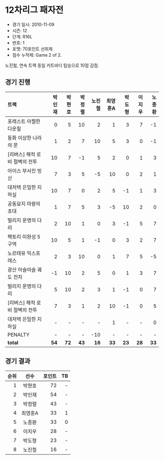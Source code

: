 # 12차리그 패자전

- 경기 일시: 2010-11-09
- 시즌: 12
- 단계: R16L
- 번호: 1
- 포맷: 70포인트 선취제
- 점수 누적제: Game 2 of 2.



노진철, 연속 트랙 동일 카트바디 탑승으로 10점 감점.

## 경기 진행

| 트랙 | 박인재 | 박현호 | 박정렬 | 노진철 | 최영훈A | 박도형 | 이지우 | 노종환 |
|:---|---:|---:|---:|---:|---:|---:|---:|---:|
| 포레스트 아찔한 다운힐 | 0 | 5 | 10 | 2 | 1 | 3 | 7 | -1 |
| 동화 이상한 나라의 문 | 1 | 2 | 7 | 10 | 5 | 3 | 0 | -1 |
| [리버스] 해적 로비 절벽의 전투 | 10 | 7 | -1 | 5 | 2 | 0 | 1 | 3 |
| 아이스 부서진 빙산 | 7 | 3 | 5 | -5 | 10 | 0 | 2 | 1 |
| 대저택 은밀한 지하실 | 10 | 7 | 0 | 2 | 5 | -1 | 1 | 3 |
| 공동묘지 마왕의 초대 | 1 | 7 | 5 | 3 | -5 | 10 | 2 | 0 |
| 빌리지 운명의 다리 | 2 | 10 | 1 | 0 | 3 | -1 | 5 | 7 |
| 팩토리 미완성 5구역 | 10 | 5 | 1 | -1 | 0 | 3 | 2 | 7 |
| 노르테유 익스프레스 | 2 | 3 | 10 | 0 | 1 | 7 | 5 | -5 |
| 광산 아슬아슬 궤도 전차 | -1 | 10 | 2 | 5 | 0 | 1 | 3 | 7 |
| 빌리지 운명의 다리 | 5 | 10 | 2 | 3 | 1 | -1 | 0 | 7 |
| [리버스] 해적 로비 절벽의 전투 | 7 | 3 | 1 | 2 | 10 | -1 | 0 | 5 |
| 대저택 은밀한 지하실 | - | - | - | - | 1 | - | - | 0 |
| PENALTY | - | - | - | -10 | - | - | - | - |
| __total__ | __54__ | __72__ | __43__ | __16__ | __33__ | __23__ | __28__ | __33__ |




## 경기 결과

| 순위 | 선수 | 포인트 | TB |
|---:|:---:|---:|---:|
| 1 | 박현호 | 72 | - |
| 2 | 박인재 | 54 | - |
| 3 | 박정렬 | 43 | - |
| 4 | 최영훈A | 33 | 1 |
| 5 | 노종환 | 33 | 0 |
| 6 | 이지우 | 28 | - |
| 7 | 박도형 | 23 | - |
| 8 | 노진철 | 16 | - |

